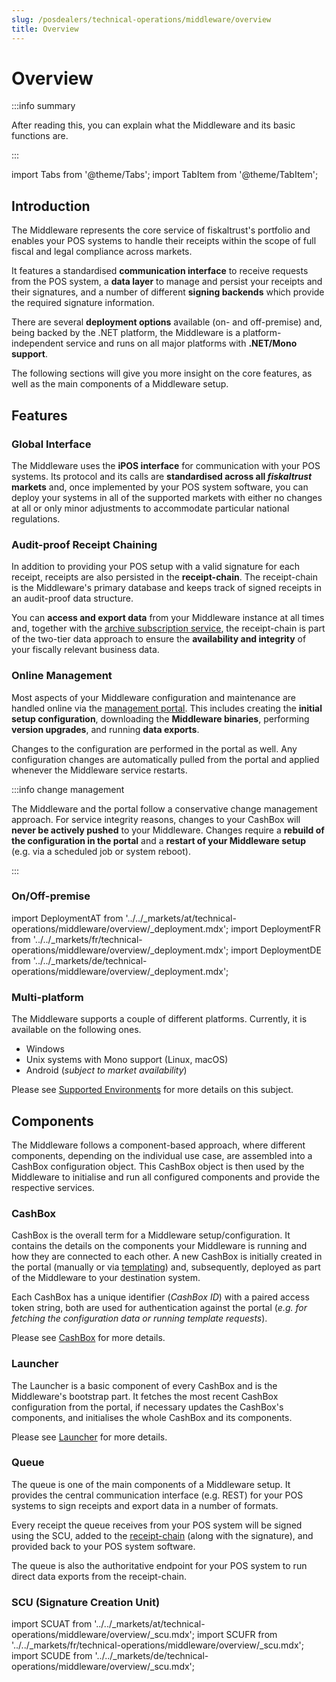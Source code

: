 ```yaml
---
slug: /posdealers/technical-operations/middleware/overview
title: Overview
---
```

# Overview

:::info summary

After reading this, you can explain what the Middleware and its basic functions are.

:::

import Tabs from '@theme/Tabs';
import TabItem from '@theme/TabItem';

## Introduction

The Middleware represents the core service of fiskaltrust's portfolio and enables your POS systems to handle their receipts within the scope of full fiscal and legal compliance across markets.

It features a standardised **communication interface** to receive requests from the POS system, a **data layer** to manage and persist your receipts and their signatures, and a number of different **signing backends** which provide the required signature information.

There are several **deployment options** available (on- and off-premise) and, being backed by the .NET platform, the Middleware is a platform-independent service and runs on all major platforms with **.NET/Mono support**.

The following sections will give you more insight on the core features, as well as the main components of a Middleware setup.



## Features

### Global Interface

The Middleware uses the **iPOS interface** for communication with your POS systems. Its protocol and its calls are **standardised across all _fiskaltrust_ markets** and, once implemented by your POS system software, you can deploy your systems in all of the supported markets with either no changes at all or only minor adjustments to accommodate particular national regulations.




### Audit-proof Receipt Chaining

In addition to providing your POS setup with a valid signature for each receipt, receipts are also persisted in the **receipt-chain**. The receipt-chain is the Middleware's primary database and keeps track of signed receipts in an audit-proof data structure.

You can **access and export data** from your Middleware instance at all times and, together with the [archive subscription service](../../buy-resell/products.md#receipt-archive), the receipt-chain is part of the two-tier data approach to ensure the **availability and integrity** of your fiscally relevant business data.



### Online Management

Most aspects of your Middleware configuration and maintenance are handled online via the [management portal](../../overview/management-portal.md). This includes creating the **initial setup configuration**, downloading the **Middleware binaries**, performing **version upgrades**, and running **data exports**.

Changes to the configuration are performed in the portal as well. Any configuration changes are automatically pulled from the portal and applied whenever the Middleware service restarts.

:::info change management

The Middleware and the portal follow a conservative change management approach. For service integrity reasons, changes to your CashBox will **never be actively pushed** to your Middleware. Changes require a **rebuild of the configuration in the portal** and a **restart of your Middleware setup** (e.g. via a scheduled job or system reboot).

:::



### On/Off-premise

import DeploymentAT from '../../_markets/at/technical-operations/middleware/overview/_deployment.mdx';
import DeploymentFR from '../../_markets/fr/technical-operations/middleware/overview/_deployment.mdx';
import DeploymentDE from '../../_markets/de/technical-operations/middleware/overview/_deployment.mdx';

<Tabs groupId="market">

  <TabItem value="AT" label="Austria">
    <DeploymentAT />
  </TabItem>

  <TabItem value="FR" label="France">
    <DeploymentFR />
  </TabItem>

  <TabItem value="DE" label="Germany">
    <DeploymentDE />
  </TabItem>

</Tabs>

### Multi-platform

The Middleware supports a couple of different platforms. Currently, it is available on the following ones.

* Windows
* Unix systems with Mono support (Linux, macOS)
* Android (*subject to market availability*)

Please see [Supported Environments](supported-environments.md) for more details on this subject.


## Components

The Middleware follows a component-based approach, where different components, depending on the individual use case, are assembled into a CashBox configuration object. This CashBox object is then used by the Middleware to initialise and run all configured components and provide the respective services.



### CashBox

CashBox is the overall term for a Middleware setup/configuration. It contains the details on the components your Middleware is running and how they are connected to each other. A new CashBox is initially created in the portal (manually or via [templating](../rollout-automation/templates.md)) and, subsequently, deployed as part of the Middleware to your destination system.

Each CashBox has a unique identifier (*CashBox ID*) with a paired access token string, both are used for authentication against the portal (*e.g. for fetching the configuration data or running template requests*).

Please see [CashBox](cashbox.md) for more details.



### Launcher

The Launcher is a basic component of every CashBox and is the Middleware's bootstrap part. It fetches the most recent CashBox configuration from the portal, if necessary updates the CashBox's components, and initialises the whole CashBox and its components.

Please see [Launcher](launcher.md) for more details.



### Queue

The queue is one of the main components of a Middleware setup. It provides the central communication interface (e.g. REST) for your POS systems to sign receipts and export data in a number of formats.

Every receipt the queue receives from your POS system will be signed using the SCU, added to the [receipt-chain](#audit-proof-receipt-chaining) (along with the signature), and provided back to your POS system software.

The queue is also the authoritative endpoint for your POS system to run direct data exports from the receipt-chain.



### SCU (Signature Creation Unit)

import SCUAT from '../../_markets/at/technical-operations/middleware/overview/_scu.mdx';
import SCUFR from '../../_markets/fr/technical-operations/middleware/overview/_scu.mdx';
import SCUDE from '../../_markets/de/technical-operations/middleware/overview/_scu.mdx';

<Tabs groupId="market">

  <TabItem value="AT" label="Austria">
    <SCUAT />
  </TabItem>

  <TabItem value="FR" label="France">
    <SCUFR />
  </TabItem>

  <TabItem value="DE" label="Germany">
    <SCUDE />
  </TabItem>

</Tabs>